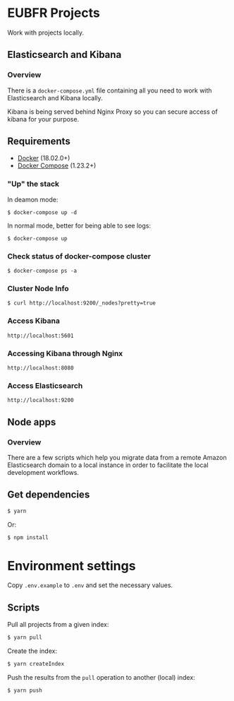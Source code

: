 # EUBFR Projects

Work with projects locally.

## Elasticsearch and Kibana

### Overview

There is a `docker-compose.yml` file containing all you need to work with Elasticsearch and Kibana locally.

Kibana is being served behind Nginx Proxy so you can secure access of kibana for your purpose.

## Requirements

- [Docker](https://www.docker.com/) (18.02.0+)
- [Docker Compose](https://docs.docker.com/compose/) (1.23.2+)

### "Up" the stack

In deamon mode:

```
$ docker-compose up -d
```

In normal mode, better for being able to see logs:

```
$ docker-compose up
```

### Check status of docker-compose cluster

```
$ docker-compose ps -a
```

### Cluster Node Info

```
$ curl http://localhost:9200/_nodes?pretty=true
```

### Access Kibana

```
http://localhost:5601
```

### Accessing Kibana through Nginx

```
http://localhost:8080
```

### Access Elasticsearch

```
http://localhost:9200
```

## Node apps

### Overview

There are a few scripts which help you migrate data from a remote Amazon Elasticsearch domain to a local instance in order to facilitate the local development workflows.

## Get dependencies

```sh
$ yarn
```

Or:

```sh
$ npm install
```

# Environment settings

Copy `.env.example` to `.env` and set the necessary values.

## Scripts

Pull all projects from a given index:

```sh
$ yarn pull
```

Create the index:

```sh
$ yarn createIndex
```

Push the results from the `pull` operation to another (local) index:

```sh
$ yarn push
```

